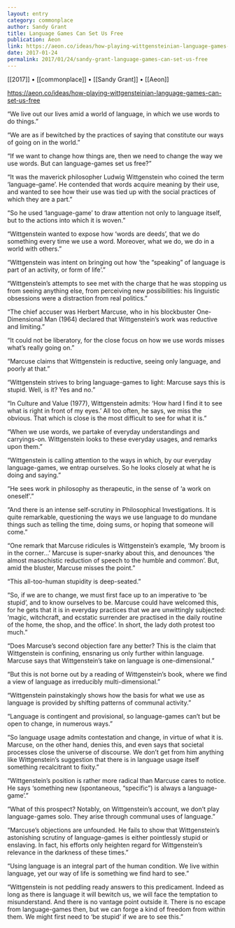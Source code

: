 ```yaml
---
layout: entry
category: commonplace
author: Sandy Grant
title: Language Games Can Set Us Free
publication: Aeon
link: https://aeon.co/ideas/how-playing-wittgensteinian-language-games-can-set-us-free
date: 2017-01-24
permalink: 2017/01/24/sandy-grant-language-games-can-set-us-free
---
```


[[2017]] • [[commonplace]] • [[Sandy Grant]] • [[Aeon]] 

https://aeon.co/ideas/how-playing-wittgensteinian-language-games-can-set-us-free

“We live out our lives amid a world of language, in which we use words to do things.”

“We are as if bewitched by the practices of saying that constitute our ways of going on in the world.”

“If we want to change how things are, then we need to change the way we use words. But can language-games set us free?”

“It was the maverick philosopher Ludwig Wittgenstein who coined the term ‘language-game’. He contended that words acquire meaning by their use, and wanted to see how their use was tied up with the social practices of which they are a part.”

“So he used ‘language-game’ to draw attention not only to language itself, but to the actions into which it is woven.”

“Wittgenstein wanted to expose how ‘words are deeds’, that we do something every time we use a word. Moreover, what we do, we do in a world with others.”

“Wittgenstein was intent on bringing out how ‘the “speaking” of language is part of an activity, or form of life’.”

“Wittgenstein’s attempts to see met with the charge that he was stopping us from seeing anything else, from perceiving new possibilities: his linguistic obsessions were a distraction from real politics.”

“The chief accuser was Herbert Marcuse, who in his blockbuster One-Dimensional Man (1964) declared that Wittgenstein’s work was reductive and limiting.”

“It could not be liberatory, for the close focus on how we use words misses what’s really going on.”

“Marcuse claims that Wittgenstein is reductive, seeing only language, and poorly at that.”

“Wittgenstein strives to bring language-games to light: Marcuse says this is stupid. Well, is it? Yes and no.”

“In Culture and Value (1977), Wittgenstein admits: ‘How hard I find it to see what is right in front of my eyes.’ All too often, he says, we miss the obvious. That which is close is the most difficult to see for what it is.”

“When we use words, we partake of everyday understandings and carryings-on. Wittgenstein looks to these everyday usages, and remarks upon them.”

“Wittgenstein is calling attention to the ways in which, by our everyday language-games, we entrap ourselves. So he looks closely at what he is doing and saying.”

“He sees work in philosophy as therapeutic, in the sense of ‘a work on oneself’.”

“And there is an intense self-scrutiny in Philosophical Investigations. It is quite remarkable, questioning the ways we use language to do mundane things such as telling the time, doing sums, or hoping that someone will come.”

“One remark that Marcuse ridicules is Wittgenstein’s example, ‘My broom is in the corner…’ Marcuse is super-snarky about this, and denounces ‘the almost masochistic reduction of speech to the humble and common’. But, amid the bluster, Marcuse misses the point.”

“This all-too-human stupidity is deep-seated.”

“So, if we are to change, we must first face up to an imperative to ‘be stupid’, and to know ourselves to be. Marcuse could have welcomed this, for he gets that it is in everyday practices that we are unwittingly subjected: ‘magic, witchcraft, and ecstatic surrender are practised in the daily routine of the home, the shop, and the office’. In short, the lady doth protest too much.”

“Does Marcuse’s second objection fare any better? This is the claim that Wittgenstein is confining, ensnaring us only further within language. Marcuse says that Wittgenstein’s take on language is one-dimensional.”

“But this is not borne out by a reading of Wittgenstein’s book, where we find a view of language as irreducibly multi-dimensional.”

“Wittgenstein painstakingly shows how the basis for what we use as language is provided by shifting patterns of communal activity.”

“Language is contingent and provisional, so language-games can’t but be open to change, in numerous ways.”

“So language usage admits contestation and change, in virtue of what it is. Marcuse, on the other hand, denies this, and even says that societal processes close the universe of discourse. We don’t get from him anything like Wittgenstein’s suggestion that there is in language usage itself something recalcitrant to fixity.”

“Wittgenstein’s position is rather more radical than Marcuse cares to notice. He says ‘something new (spontaneous, “specific”) is always a language-game’.”

“What of this prospect? Notably, on Wittgenstein’s account, we don’t play language-games solo. They arise through communal uses of language.”

“Marcuse’s objections are unfounded. He fails to show that Wittgenstein’s astonishing scrutiny of language-games is either pointlessly stupid or enslaving. In fact, his efforts only heighten regard for Wittgenstein’s relevance in the darkness of these times.”

“Using language is an integral part of the human condition. We live within language, yet our way of life is something we find hard to see.”

“Wittgenstein is not peddling ready answers to this predicament. Indeed as long as there is language it will bewitch us, we will face the temptation to misunderstand. And there is no vantage point outside it. There is no escape from language-games then, but we can forge a kind of freedom from within them. We might first need to ‘be stupid’ if we are to see this.”

